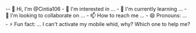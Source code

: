 -- 👋 Hi, I'm @Cintia106 - 👀 I'm interested in ... - 🌱 I'm currently learning ... - 💞️ I'm looking to collaborate on ... - 📫 How to reach me ... - 😄 Pronouns: ... - ⚡ Fun fact: ... <!--- Cintia106/Cintia106 is a ✨ special ✨ repository because its `README.md`- 👋 Hi, I'm @Cintia106 - 👀 I'm interested in ... - 🌱 I'm currently learning ... - 💞️ I'm looking to collaborate on ... - 📫 How to reach me ... - 😄 Pronouns: ... - ⚡ Fun fact: ... <!--- Cintia106/Cintia106 is a ✨ special ✨ repository because its `README.md` (this file) appears on your GitHub profile.
You can click the Preview link to take a look at your changes.
---> I can't activate my mobile whid, why? Which one to help me? 
